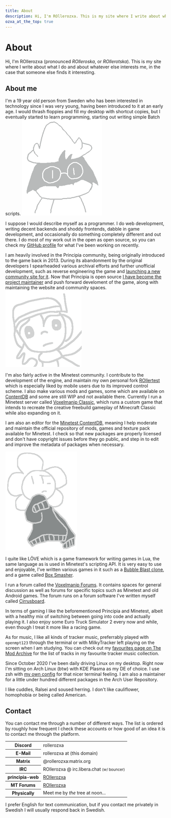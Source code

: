 ```yaml
---
title: About
description: Hi, I'm ROllerozxa. This is my site where I write about whatever interests me, in the case that someone else finds it interesting.
ozxa_at_the_top: true
---
```


# About
Hi, I'm ROllerozxa (pronounced *ROlleroska*, or *ROllerotska*). This is my site where I write about what I do and about whatever else interests me, in the case that someone else finds it interesting.

## About me
I'm a 19 year old person from Sweden who has been interested in technology since I was very young, having been introduced to it at an early age. I would thrash floppies and fill my desktop with shortcut copies, but I eventually started to learn programming, starting out writing simple Batch scripts.
<img src="/assets/cute_drawn_ralsei.png" class="cute-ralsei" alt="Cute Ralsei" title="Cute Ralsei" onclick="this.src='/assets/cute_drawn_ralsei_squeak.png'">

I suppose I would describe myself as a programmer. I do web development, writing decent backends and shoddy frontends, dabble in game development, and occasionally do something completely different and out there. I do most of my work out in the open as open source, so you can check my [GitHub profile](https://github.com/rollerozxa/) for what I've been working on recently.

I am heavily involved in the Principia community, being originally introduced to the game back in 2013. During its abandonment by the original developers I spearheaded various archival efforts and further unofficial development, such as reverse engineering the game and [launching a new community site for it](/projects/principia-web/). Now that Principia is open source [I have become the project maintainer](/projects/principia/) and push forward develoment of the game, along with maintaining the website and community spaces.
<img src="/assets/quote.png" class="quote" alt="quote" title="Quote">

I'm also fairly active in the Minetest community. I contribute to the development of the engine, and maintain my own personal fork [ROllertest](https://rollertest.voxelmanip.se/) which is especially liked by mobile users due to its improved control scheme. I also make various mods and games, some which are available on [ContentDB](https://content.minetest.net/users/ROllerozxa/) and some are still WIP and not available there. Currently I run a Minetest server called [Voxelmanip Classic](https://classic.voxelmanip.se/wiki/), which runs a custom game that intends to recreate the creative freebuild gameplay of Minecraft Classic while also expanding on it.

I am also an editor for the [Minetest ContentDB](https://content.minetest.net), meaning I help moderate and maintain the official repository of mods, games and texture pack available for Minetest. I check so that new packages are properly licensed and don't have copyright issues before they go public, and step in to edit and improve the metadata of packages when necessary.

<img src="/assets/flower_uglysweater.png" class="quote" alt="Flower wearing an ugly sweater" title="Flower wearing an ugly sweater">

I quite like LÖVE which is a game framework for writing games in Lua, the same language as is used in Minetest's scripting API. It is very easy to use and enjoyable, I've written various games in it such as a [Bubble Blast clone](/projects/bubble_blast/), and a game called [Box Smasher](/projects/boxsmasher/).

I run a forum called the [Voxelmanip Forums](https://forum.voxelmanip.se/). It contains spaces for general discussion as well as forums for specific topics such as Minetest and old Android games. The forum runs on a forum software I've written myself called [Cirrusboard](/projects/cirrusboard/).

In terms of gaming I like the beforementioned Principia and Minetest, albeit with a healthy mix of switching between going into code and actually playing it. I also enjoy some Euro Truck Simulator 2 every now and while, even though I treat it more like a racing game.

As for music, I like all kinds of tracker music, preferrably played with `openmpt123` through the terminal or with MilkyTracker left playing on the screen when I am studying. You can check out my [favourites page on The Mod Archive](https://modarchive.org/index.php?request=view_member_favourites&query=93924) for the list of tracks in my favourite tracker music collection.

Since October 2020 I've been daily driving Linux on my desktop. Right now I'm sitting on Arch Linux (btw) with KDE Plasma as my DE of choice. I use zsh with [my own config](https://github.com/rollerozxa/zshrc) for that nicer terminal feeling. I am also a maintainer for a little under hundred different packages in the Arch User Repository.

I like cuddles, Ralsei and soused herring. I don't like cauliflower, homophobia or being called American.

## Contact
You can contact me through a number of different ways. The list is ordered by roughly how frequent I check these accounts or how good of an idea it is to contact me through the platform.

<table>
	<tr>
		<th>Discord</th>
		<td>rollerozxa</td>
	</tr><tr>
		<th>E-Mail</th>
		<td id="email">rollerozxa at (this domain)</td>
	</tr><tr>
		<th>Matrix</th>
		<td>@rollerozxa:matrix.org</td>
	</tr><tr>
		<th>IRC</th>
		<td>ROllerozxa @ irc.libera.chat <small>(w/ bouncer)</small></td>
	</tr><tr>
		<th>principia-web</th>
		<td><a href="https://principia-web.se/user/1">ROllerozxa</a></td>
	</tr><tr>
		<th>MT Forums</th>
		<td><a href="https://forum.minetest.net/memberlist.php?mode=viewprofile&u=29559">ROllerozxa</a></td>
	</tr><tr>
		<th>Physically</th>
		<td>Meet me by <em>the</em> tree at noon...</td>
	</tr>
</table>

I prefer English for text communication, but if you contact me privately in Swedish I will usually respond back in Swedish.

<script>
document.getElementById('email').innerHTML = atob('cm9sbGVyb3p4YUB2b3hlbG1hbmlwLnNlCg==');
</script>
